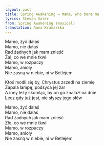```yaml
---
layout: post
title: Spring Awakening – Mama, who bore me
lyrics: Steven Sater
from: Spring Awakening (musical)
translation: Anna Kramarska
---
```

Mamo, żyć dałaś  
Mamo, nie dałaś  
Rad żadnych jak mam znieść  
Żal, co we mnie tkwi  
Mamo, w rozpaczy  
Mamo, anioły  
Nie zasną w niebie, ni w Betlejem  

Ktoś modli się by, Chrystus zszedł na ziemię  
Zapala lampę, podsyca jej żar  
A inny leży skomląc, by on go znalazł na dnie  
Lecz gdy już jest, nie słyszy jego słów 

Mamo, żyć dałaś  
Mamo, nie dałaś  
Rad żadnych jak mam znieść  
Zło, co we mnie tkwi  
Mamo, w rozpaczy  
Mamo, anioły  
Nie zasną w niebie, ni w Betlejem  
